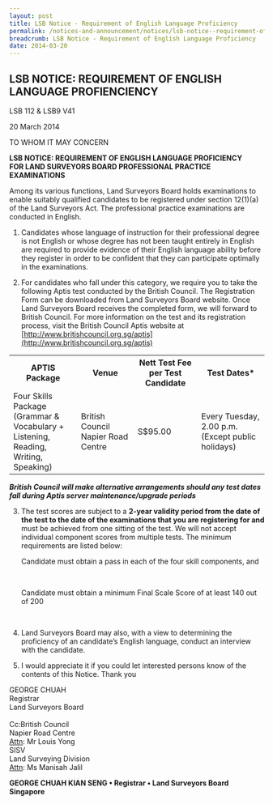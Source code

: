 ```yaml
---
layout: post
title: LSB Notice - Requirement of English Language Proficiency
permalink: /notices-and-announcement/notices/lsb-notice--requirement-of-english-language-profienciency/
breadcrumb: LSB Notice - Requirement of English Language Proficiency
date: 2014-03-20
---
```


LSB NOTICE: REQUIREMENT OF ENGLISH LANGUAGE PROFIENCIENCY
---
LSB 112 & LSB9 V41 <br>

20 March 2014 <br>

TO WHOM IT MAY CONCERN <br>

**LSB NOTICE: REQUIREMENT OF ENGLISH LANGUAGE PROFICIENCY** <br>
**FOR LAND SURVEYORS BOARD PROFESSIONAL PRACTICE EXAMINATIONS** <br>

 
Among its various functions, Land Surveyors Board holds examinations to enable suitably qualified candidates to be registered under section 12(1)(a) of the Land Surveyors Act. The professional practice examinations are conducted in English.

1. Candidates whose language of instruction for their professional degree is not English or whose degree has not been taught entirely in English are required to provide evidence of their English language ability before they register in order to be confident that they can participate optimally in the examinations.

2. For candidates who fall under this category, we require you to take the following Aptis test conducted by the British Council. The Registration Form can be downloaded from Land Surveyors Board website. Once Land Surveyors Board receives the completed form, we will forward to British Council. For more information on the test and its registration process, visit the British Council Aptis website at [http://www.britishcouncil.org.sg/aptis](http://www.britishcouncil.org.sg/aptis)

<table>
  <tr>
    <th>APTIS Package</th>
    <th>Venue</th>
    <th>Nett Test Fee<br>per Test Candidate</th>
    <th>Test Dates*</th>
  </tr>
  <tr>
    <td>Four Skills <br>Package (Grammar & <br>Vocabulary + <br>Listening, <br>Reading, Writing, <br>Speaking)</td>
    <td>British Council<br>Napier Road Centre</td>
    <td>S$95.00</td>
    <td>Every Tuesday,<br>2.00 p.m.<br>(Except public holidays)</td>
  </tr>
</table>

***British Council will make alternative arrangements should any test dates fall during Aptis server maintenance/upgrade periods***
<br>
 

3. The test scores are subject to a **2-year validity period from the date of the test to the date of the examinations that you are registering for and** must be achieved from one sitting of the test. We will not accept individual component scores from multiple tests. The minimum requirements are listed below: <br>

<ul>Candidate must obtain a pass in each of the four skill components, and </ul><br>
<ul>Candidate must obtain a minimum Final Scale Score of at least 140 out of 200</ul><br>

4. Land Surveyors Board may also, with a view to determining the proficiency of an candidate’s English language, conduct an interview with the candidate. <br>

5. I would appreciate it if you could let interested persons know of the contents of this Notice. Thank you <br>

<p class="address-centered">
GEORGE CHUAH <br>
Registrar <br>
Land Surveyors Board <br>
<br>
Cc:British Council <br>
Napier Road Centre <br>
<u>Attn</u>: Mr Louis Yong <br>
SISV <br>
Land Surveying Division <br>
<u>Attn</u>: Ms Manisah Jalil <br>
 </p>

**GEORGE CHUAH KIAN SENG • Registrar • Land Surveyors Board Singapore**
